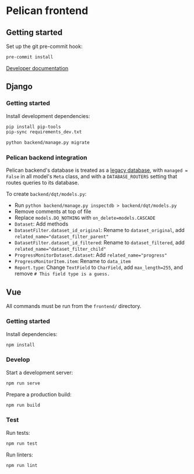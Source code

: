# Pelican frontend

## Getting started

Set up the git pre-commit hook:

```bash
pre-commit install
```

[Developer documentation](https://docs.google.com/document/d/1cfunGPyP-QLHOeQT3olFEHJh0J_aieUJZzxirT7Y8wk/edit)

## Django

### Getting started

Install development dependencies:

```bash
pip install pip-tools
pip-sync requirements_dev.txt
```

```bash
python backend/manage.py migrate
```

### Pelican backend integration

Pelican backend's database is treated as a [legacy database](https://docs.djangoproject.com/en/3.2/howto/legacy-databases/), with `managed = False` in all model's `Meta` class, and with a `DATABASE_ROUTERS` setting that routes queries to its database.

To create `backend/dqt/models.py`:

-   Run `python backend/manage.py inspectdb > backend/dqt/models.py`
-   Remove comments at top of file
-   Replace `models.DO_NOTHING` with `on_delete=models.CASCADE`
-   `Dataset`: Add methods
-   `DatasetFilter.dataset_id_original`: Rename to `dataset_original`, add `related_name="dataset_filter_parent"`
-   `DatasetFilter.dataset_id_filtered`: Rename to `dataset_filtered`, add `related_name="dataset_filter_child"`
-   `ProgressMonitorDataset.dataset`: Add `related_name="progress"`
-   `ProgressMonitorItem.item`: Rename to `data_item`
-   `Report.type`: Change `TextField` to `CharField`, add `max_length=255`, and remove `# This field type is a guess.`

## Vue

All commands must be run from the `frontend/` directory.

### Getting started

Install dependencies:

```bash
npm install
```

### Develop

Start a development server:

```bash
npm run serve
```

Prepare a production build:

```bash
npm run build
```

### Test

Run tests:

```bash
npm run test
```

Run linters:

```bash
npm run lint
```
